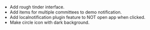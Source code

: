 * Add rough tinder interface.
* Add items for multiple committees to demo notification.
* Add localnotification plugin feature to NOT open app when clicked.
* Make circle icon with dark background.
